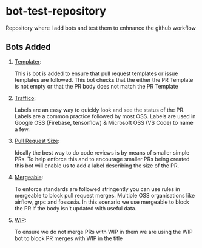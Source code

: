 # bot-test-repository
Repository where I add bots and test them to enhnance the github workflow

## Bots Added
1) [Templater](https://github.com/apps/templater):
    
    This is bot is added to ensure that pull request templates or issue templates are followed. This bot checks that the either the PR Template is not empty or that the PR body does not match the PR Template
    
2) [Traffico](https://github.com/marketplace/trafico-pull-request-labeler/):

    Labels are an easy way to quickly look and see the status of the PR. Labels are a common practice followed by most OSS. Labels are used in Google OSS (Firebase, tensorflow) & Microsoft OSS (VS Code) to name a few. 

3) [Pull Request Size](https://github.com/marketplace/pull-request-size):

    Ideally the best way to do code reviews is by means of smaller simple PRs. To help enforce this and to encourage smaller PRs being created this bot will enable us to add a label describing the size of the PR. 
    
4) [Mergeable](https://github.com/mergeability/mergeable):

    To enforce standards are followed stringently you can use rules in mergeable to block pull request merges. Multiple OSS organisations like airflow, grpc and fossasia. In this scenario we use mergeable to block the PR if the body isn't updated with useful data. 
    
    
4) [WIP](https://github.com/wip/app):

    To ensure we do not merge PRs with WIP in them we are using the WIP bot to block PR merges with WIP in the title
